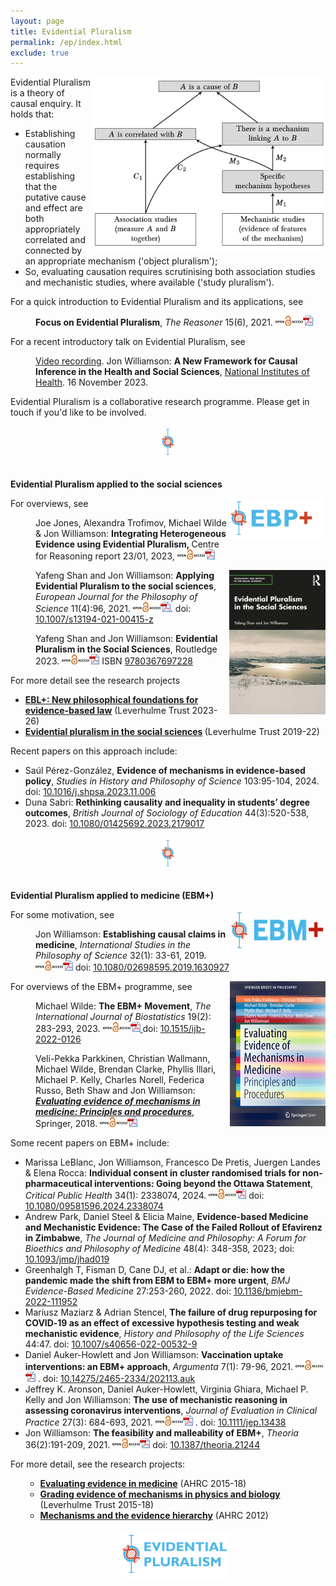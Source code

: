 ```yaml
---
layout: page
title: Evidential Pluralism
permalink: /ep/index.html
exclude: true
---
```


<a href="images/EP.jpg"><img style="float: right;"  src="images/EP.jpg" alt="A diagrammatic representation of Evidential Pluralism" width="373" height="277" /></a>Evidential Pluralism is a theory of causal enquiry. It holds that:
- Establishing causation normally requires establishing that the putative cause and effect are both appropriately correlated and connected by an appropriate mechanism ('object pluralism');
- So, evaluating causation requires scrutinising both association studies and mechanistic studies, where available ('study pluralism').

For a quick introduction to Evidential Pluralism and its applications, see
<p style="padding-left: 40px;"><strong>Focus on Evidential Pluralism</strong>, <em>The Reasoner </em>15(6), 2021. <a href="https://blogs.kent.ac.uk/thereasoner/files/2021/11/TheReasoner-156.pdf"><img class="alignnone" src="/images/openaccess.jpg" alt="" width="44" height="16" border="0" /><img class="alignnone" src="/images/acrobat.gif" alt="" width="16" height="16" border="0" /></a></p>

For a recent introductory talk on Evidential Pluralism, see
<p style="padding-left: 40px;"><a href="https://videocast.nih.gov/watch=52416">Video recording</a>. Jon Williamson: <strong>A New Framework for Causal Inference in the Health and Social Sciences</strong>, <a href="https://calendar.nih.gov/event/view/43740">National Institutes of Health</a>. 16 November 2023.</p>

Evidential Pluralism is a collaborative research programme. Please get in touch if you'd like to be involved.

<center>
<a href="images/divider.jpg"><img  src="images/divider.jpg" alt="" width="24" height="50"  border="0" /></a>
</center>

<br/>



**Evidential Pluralism applied to the social sciences**

<a href="images/EBPlogo.jpg"><img style="float: right;" src="images/EBPlogo.jpg" alt="" width="154" height="66" /></a>
For overviews, see
<p style="padding-left: 40px;">Joe Jones, Alexandra Trofimov, Michael Wilde &amp; Jon Williamson: <strong>Integrating Heterogeneous Evidence using Evidential Pluralism, </strong>Centre for Reasoning report 23/01, 2023, <a href="http://blogs.kent.ac.uk/jonw/files/2024/03/Integrating-Heterogeneous-Evidence-using-Evidential-Pluralism.pdf" data-wp-editing="1"><img class="alignnone" src="/images/openaccess.jpg" alt="" width="44" height="16" border="0" /><img class="alignnone" src="/images/acrobat.gif" alt="" width="16" height="16" border="0" /> </a></p>
<p style="padding-left: 40px;"><a href="https://www.routledge.com/Evidential-Pluralism-in-the-Social-Sciences/Shan-Williamson/p/book/9780367697228"><img style="float: right;" src="/publications/images/EPitSS.jpg" alt="" width="154"  /></a>Yafeng Shan and Jon Williamson: <strong><a title="Evidential Pluralism maintains that in order to establish a causal claim one normally needs to establish the existence of an appropriate conditional correlation and the existence of an appropriate mechanism complex, so when assessing a causal claim one ought to consider both association studies and mechanistic studies. Hitherto, Evidential Pluralism has been applied to medicine, leading to the EBM+ programme, which recommends that evidence-based medicine should systematically evaluate mechanistic studies alongside clinical studies. This paper argues that Evidential Pluralism can also be fruitfully applied to the social sciences. In particular, Evidential Pluralism provides (i) a new approach to evidence-based policy; (ii) a new account of the evidential relationships in more theoretical research; and (iii) new philosophical motivation for mixed methods research. The application of Evidential Pluralism to the social sciences is also defended against two objections.">Applying Evidential Pluralism to the social sciences</a></strong>, <em>European Journal for the Philosophy of Science</em> 11(4):96, 2021. <a href="https://link.springer.com/content/pdf/10.1007/s13194-021-00415-z.pdf"><img class="alignnone" src="/images/openaccess.jpg" alt="" width="44" height="16" border="0" /><img class="alignnone" src="/images/acrobat.gif" alt="" width="16" height="16" border="0" /></a>. doi: <a href="https://doi.org/10.1007/s13194-021-00415-z">10.1007/s13194-021-00415-z </a></p>
<p style="padding-left: 40px;">Yafeng Shan and Jon Williamson: <strong><a title="This volume contends that Evidential Pluralism - an account of the epistemology of causation, which maintains that in order to establish a causal claim one needs to establish the existence of a correlation and the existence of a mechanism - can be fruitfully applied to the social sciences. Through case studies in sociology, economics, political science and law, it advances new philosophical foundations for causal enquiry in the social sciences. The book provides an account of how to establish and evaluate causal claims and it offers a new way of thinking about evidence-based policy, basic social science research and mixed methods research. As such, it will appeal to scholars with interests in social science research and methodology, the philosophy of science and evidence-based policy.">Evidential Pluralism in the Social Sciences</a></strong>, Routledge 2023. <span class="meta"><span data-wp-editing="1"><a href="https://www.taylorfrancis.com/books/9780367697228"><img class="alignnone" src="/images/openaccess.jpg" alt="" width="44" height="16" border="0" /><img class="alignnone" src="/images/acrobat.gif" alt="" width="16" height="16" border="0" /></a> ISBN </span> <a href="https://www.routledge.com/Evidential-Pluralism-in-the-Social-Sciences/Shan-Williamson/p/book/9780367697228">9780367697228</a></span></p>
For more detail see the research projects
<ul>
 	<li><a href="https://blogs.kent.ac.uk/jonw/eblplus/"><strong>EBL+: New philosophical foundations for evidence-based law</strong></a> (Leverhulme Trust 2023-26)</li>
 	<li><strong><a href="https://blogs.kent.ac.uk/jonw/evidential-pluralism-in-the-social-sciences/">Evidential pluralism in the social sciences</a> </strong>(Leverhulme Trust 2019-22)</li>
</ul>
Recent papers on this approach include:
<ul>
 	<li>Saúl Pérez-González, <strong>Evidence of mechanisms in evidence-based policy</strong>,<em> Studies in History and Philosophy of Science</em> 103:95-104, 2024. doi: <a href="https://doi.org/10.1016/j.shpsa.2023.11.006">10.1016/j.shpsa.2023.11.006</a></li>
 	<li>Duna Sabri: <strong>Rethinking causality and inequality in students’ degree outcomes</strong>, <em>Br</em><span dir="ltr"><em>itish Journal of Sociology of Education</em> 44(3):520-538, 2023. doi: </span><a href="https://dx.doi.org/10.1080/01425692.2023.2179017"><span dir="ltr" role="presentation">10.1080/01425692.2023.2179017</span></a></li>
</ul>


<center>
<a href="images/divider.jpg"><img  src="images/divider.jpg" alt="" width="24" height="50"  border="0" /></a>
</center>

<br/>

**Evidential Pluralism applied to medicine (EBM+)**


 <a href="images/logo.png"><img style="float: right;" src="images/logo.png" alt="" width="154" height="66" /></a>
For some motivation, see
<p style="padding-left: 40px;">Jon Williamson: <strong><a title="Russo and Williamson (2007) maintain that in order to establish a causal claim in medicine, one normally needs to establish both that the putative cause and putative effect are appropriately correlated and that there is some underlying mechanism that can account for this correlation. I argue that, although this thesis conflicts with the tenets of contemporary evidence-based medicine (EBM), it offers a better causal epistemology than that provided by EBM because it better explains two key aspects of causal discovery. First, it better explains the role of clinical trials in establishing causal claims. Second, it provides a better account of the logic of extrapolation.">Establishing causal claims in medicine</a></strong>, <em>International Studies in the Philosophy of Science</em> 32(1): 33-61, 2019. <a href="https://www.tandfonline.com/doi/pdf/10.1080/02698595.2019.1630927?needAccess=true"><img class="alignnone" src="/images/openaccess.jpg" alt="" width="44" height="16" border="0" /></a><a href="https://www.tandfonline.com/doi/pdf/10.1080/02698595.2019.1630927?needAccess=true"><img class="alignnone" src="/images/acrobat.gif" alt="" width="16" height="16" border="0" /></a>  doi: <a href="https://doi.org/10.1080/02698595.2019.1630927">10.1080/02698595.2019.1630927</a></p>
For overviews of the EBM+ programme, see<a href="https://link.springer.com/book/10.1007/978-3-319-94610-8"><img style="float: right;" src="/publications/images/EEMM.jpg" alt="" width="153" height="232" /></a>
<p style="padding-left: 40px;">Michael Wilde: <strong>The EBM+ Movement</strong>, <em>The Internati</em><em>onal Journal of Biostatistics</em> 19(2): 283-293, 2023. <a href="https://www.degruyter.com/document/doi/10.1515/ijb-2022-0126/pdf"><img class="alignnone" src="/images/openaccess.jpg" alt="" width="44" height="16" border="0" /><img id="IMG47" class="alignnone" src="/images/acrobat.gif" alt="" width="16" height="16" border="0" /> </a>doi: <a href="https://doi.org/10.1515/ijb-2022-0126">10.1515/ijb-2022-0126</a></p>
<p style="padding-left: 40px;">Veli-Pekka Parkkinen, Christian Wallmann, Michael Wilde, Brendan Clarke, Phyllis Illari, Michael P. Kelly, Charles Norell, Federica Russo, Beth Shaw and Jon Williamson: <a href="https://www.springer.com/gb/book/9783319946092"><em><strong>Evaluating evidence of mechanisms in medicine: Principles and procedures</strong></em></a>, Springer, 2018. <a href="https://link.springer.com/book/10.1007/978-3-319-94610-8"><img class="alignnone" src="/images/openaccess.jpg" alt="" width="44" height="16" border="0" /><img id="IMG47" class="alignnone" src="/images/acrobat.gif" alt="" width="16" height="16" border="0" /></a></p>
Some recent papers on EBM+ include:
<ul>
 	<li>Marissa LeBlanc, Jon Williamson, Francesco De Pretis, Juergen Landes &amp; Elena Rocca: <strong><a title="This paper discusses the issue of overriding the right of individual consent to participation in cluster randomised trials (CRTs). We focus on CRTs testing the efficacy of non-pharmaceutical interventions. As one example, we use the case of school closures during the COVID-19 pandemic. In Norway, a cluster randomized trial was suggested and promoted as necessary for providing the best evidence to inform pandemic management policy. However, the proposal was rejected by the Norwegian Research Ethics Committee since it would violate the requirement for individual informed consent. This sparked debate about whether ethics stand in the way of evidence-based health policy, since the Norwegian Research Ethics law’s strict requirements for individual consent make it practically impossible to carry out CRTs of public health interventions. We argue that, in the case of the school closure trial, the suggested CRT would not have eliminated an epistemic gap and thus would not have justified the violation of consent rights. First, we focus on the methodological challenges to estimating quantifiable effects of school closures in the specific case of an airborne infectious disease. Second, in line with Evidential Pluralism, we highlight the value of alternative lines of evidence for informing school closure policy in a pandemic. In general, we propose that a trial requiring the waiver of participants’ consent rights must be highly likely to eliminate an epistemic gap. We elaborate on the practical aspects of this criterion and discuss the potential advantages of adding it to the Ottawa Statement on the Ethical Design and Conduct of Cluster Randomized Trials.">Individual consent in cluster randomised trials for non-pharmaceutical interventions: Going beyond the Ottawa Statement</a></strong>, <em>Critical Public Health</em> 34(1): 2338074, 2024. <a href="https://www.tandfonline.com/doi/epdf/10.1080/09581596.2024.2338074"><img class="alignnone" src="/images/openaccess.jpg" alt="" width="44" height="16" border="0" /><img class="alignnone" src="/images/acrobat.gif" alt="" width="16" height="16" border="0" /></a> doi: <a href="https://doi.org/10.1080/09581596.2024.2338074">10.1080/09581596.2024.2338074</a></li>
	<li>Andrew Park, Daniel Steel &amp; Elicia Maine, <strong>Evidence-based Medicine and Mechanistic Evidence: The Case of the Failed Rollout of Efavirenz in Zimbabwe</strong>, <em>The Journal of Medicine and Philosophy: A Forum for Bioethics and Philosophy of Medicine </em>48(4): 348-358, 2023; doi: <a href="https://doi.org/10.1093/jmp/jhad019" data-google-interstitial="false">10.1093/jmp/jhad019</a></li>
 	<li><span class="highwire-citation-authors"><span class="highwire-citation-author first" data-delta="0"><span class="nlm-surname">Greenhalgh</span> T</span>, <span class="highwire-citation-author" data-delta="1"><span class="nlm-surname">Fisman</span> D</span>, <span class="highwire-citation-author" data-delta="2"><span class="nlm-surname">Cane</span> DJ</span></span><span class="citation-et">, et al.: </span><strong>Adapt or die: how the pandemic made the shift from EBM to EBM+ more urgent</strong>, <em><span class="highwire-cite-metadata-journal highwire-cite-metadata">BMJ Evidence-Based Medicine </span></em><span class="highwire-cite-metadata-volume highwire-cite-metadata">27:</span><span class="highwire-cite-metadata-pages highwire-cite-metadata">253-260, <span class="highwire-cite-metadata-year highwire-cite-metadata">2022</span>. doi: <a href="http://dx.doi.org/10.1136/bmjebm-2022-111952">10.1136/bmjebm-2022-111952</a></span></li>
 	<li>Mariusz Maziarz &amp; Adrian Stencel, <strong>The failure of drug repurposing for COVID‑19 as an effect of excessive hypothesis testing and weak mechanistic evidence</strong>, <em>History and Philosophy of the Life Sciences </em>44:47. doi: <a href="https://doi.org/10.1007/s40656-022-00532-9">10.1007/s40656-022-00532-9</a></li>
 	<li>Daniel Auker-Howlett and Jon Williamson: <strong><a title="As the COVID-19 pandemic has demonstrated, barriers to vaccination uptake are heterogeneous and vary according to the local context. We argue that a more systematic consideration of local social and behavioural mechanisms could improve the development, assessment and refinement of vaccination uptake interventions. The EBM+ approach to evidence appraisal, which is a development of a recent line of work on the epistemology of causality, provides a means to evaluate mechanistic studies and their role in assessing the effectiveness of an intervention. We argue that an EBM+ methodology offers several potential benefits for research on vaccination uptake interventions. It also motivates the use of detailed mechanistic models, rather than the high-level logic models used by process evaluations, for example.">Vaccination uptake interventions: an EBM+ approach</a></strong>, <em>Argumenta</em> 7(1): 79-96, 2021. <a href="https://www.argumenta.org/wp-content/uploads/2021/12/4-Argumenta-7-1-Daniel-Auker-Howlett-and-Jon-Williamson-Vaccination-Uptake-Interventions.pdf"><img class="alignnone" src="/images/openaccess.jpg" alt="" width="44" height="16" border="0" /><img class="alignnone" src="/images/acrobat.gif" alt="" width="16" height="16" border="0" /></a> . doi: <a href="https://doi.org/10.14275/2465-2334/202113.auk">10.14275/2465-2334/202113.auk</a></li>
 	<li>Jeffrey K. Aronson, Daniel Auker-Howlett, Virginia Ghiara, Michael P. Kelly and Jon Williamson: <strong><a title="Evidence-based medicine (EBM), the dominant approach to assessing the effectiveness of clinical and public health interventions, focuses on the results of association studies. EBM+ is a development of EBM that systematically considers mechanistic studies alongside association studies. In this paper we provide several examples of the importance of mechanistic evidence to coronavirus research. (i) Assessment of combination therapy for MERS highlights the need for systematic assessment of mechanistic evidence. (ii) That hypertension is a risk factor for severe disease in the case of SARS-CoV-2 suggests that altering hypertension treatment might alleviate disease, but the mechanisms are complex, and it is essential to consider and evaluate multiple mechanistic hypotheses. (iii) To be confident that public health interventions will be effective requires a detailed assessment of social and psychological components of the mechanisms of their action, in addition to mechanisms of disease. (iv) In particular, if vaccination programmes are to be effective, they must be carefully tailored to the social context; again, mechanistic evidence is crucial. We conclude that coronavirus research is best situated within the EBM+ evaluation framework.">The use of mechanistic reasoning in assessing coronavirus interventions</a></strong>, <em>Journal of Evaluation in Clinical Practice</em> 27(3): 684-693, 2021. <a href="https://onlinelibrary.wiley.com/doi/epdf/10.1111/jep.13438"><img class="alignnone" src="/images/openaccess.jpg" alt="" width="44" height="16" border="0" /><img class="alignnone" src="/images/acrobat.gif" alt="" width="16" height="16" border="0" /></a> . doi: <a href="https://dx.doi.org/10.1111/jep.13438">10.1111/jep.13438</a></li>
 	<li>Jon Williamson: <strong><a title="The EBM+ programme is an attempt to improve the way in which present-day evidence-based medicine (EBM) assesses causal claims: according to EBM+, mechanistic studies should be scrutinised alongside association studies. This paper addresses two worries about EBM+: (i) that it is not feasible in practice, and (ii) that it is too malleable, i.e., its results depend on subjective choices that need to be made in order to implement the procedure. Several responses to these two worries are considered and evaluated. The paper also discusses the question of whether we should have confidence in medical interventions, in the light of Stegenga’s arguments for medical nihilism.">The feasibility and malleability of EBM+</a></strong>, <em>Theoria</em> 36(2):191-209, 2021. <a href="https://www.ehu.eus/ojs/index.php/THEORIA/article/download/21244/19461"><img class="alignnone" src="/images/openaccess.jpg" alt="" width="44" height="16" border="0" /><img class="alignnone" src="/images/acrobat.gif" alt="" width="16" height="16" border="0" /></a> doi: <a href="https://dx.doi.org/10.1387/theoria.21244">10.1387/theoria.21244</a></li>
</ul>
For more detail, see the research projects:
<ul>
 	<li style="list-style-type: none;">
<ul>
 	<li><strong><a href="https://blogs.kent.ac.uk/jonw/projects/evaluating-evidence-in-medicine/">Evaluating evidence in medicine</a></strong> (AHRC 2015-18)</li>
 	<li><a title="Grading evidence of mechanisms in physics and biology" href="https://blogs.kent.ac.uk/jonw/projects/grading-evidence-of-mechanisms-in-physics-and-biology/"><strong>Grading evidence of mechanisms in physics and biology</strong></a> (Leverhulme Trust 2015-18)</li>
 	<li><a title="Mechanisms and the Evidence Hierarchy" href="https://blogs.kent.ac.uk/jonw/mechanisms-and-the-evidence-hierarchy/"><strong>Mechanisms and the evidence hierarchy</strong></a> (AHRC 2012)</li>
</ul>
</li>
<!-- </ul>
<div id="citation-node-146870--2679958366" class="highwire-article-citation highwire-citation-type-highwire-article cite-tool-node146870" data-node-nid="146870" data-pisa="ebmed;27/5/253" data-pisa-master="ebmed;bmjebm-2022-111952" data-apath="/ebmed/27/5/253.atom">
<div></div>
</div>
 -->
<br/>

<center>
<a href="images/EP-logo.jpg"><img  src="images/EP-logo.jpg" alt="" width="175" height="75"  border="0" /></a>
</center>
